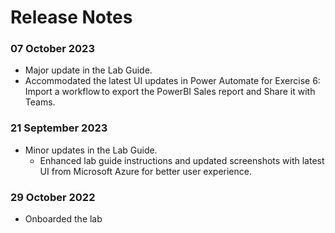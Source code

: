 # Release Notes

### 07 October 2023

 - Major update in the Lab Guide.
  - Accommodated the latest UI updates in Power Automate for Exercise 6: Import a workflow to export the PowerBI Sales report and Share it with Teams.

### 21 September 2023

 - Minor updates in the Lab Guide.   
   - Enhanced lab guide instructions and updated screenshots with latest UI from Microsoft Azure for better user experience.

### 29 October 2022

 - Onboarded the lab
